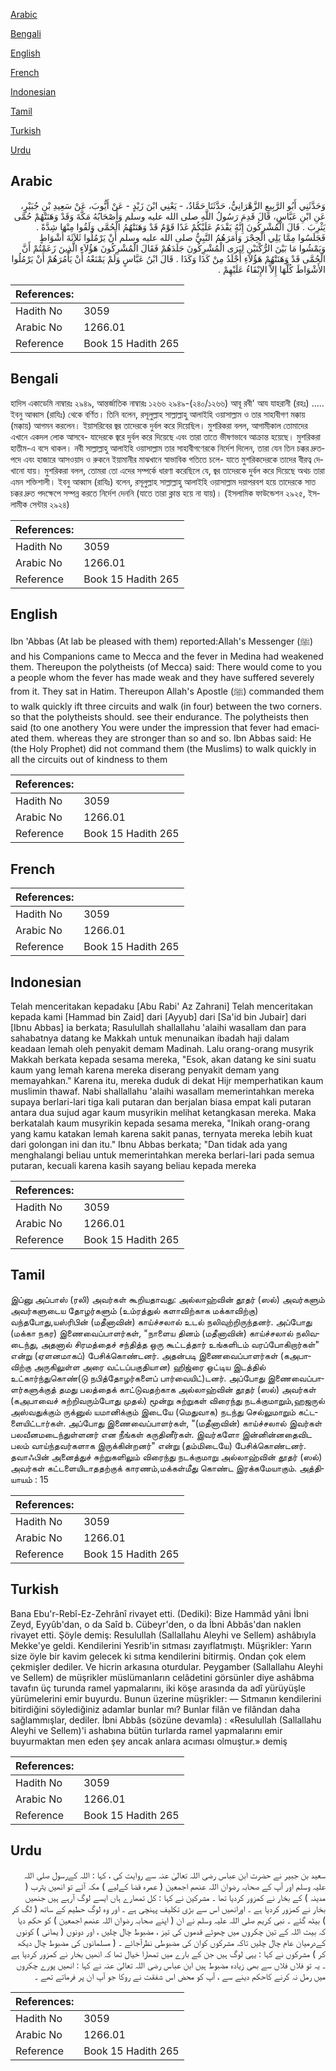 [Arabic](#arabic)

[Bengali](#bengali)

[English](#english)

[French](#french)

[Indonesian](#indonesian)

[Tamil](#tamil)

[Turkish](#turkish)

[Urdu](#urdu)

## Arabic


<div dir="rtl" lang="ar" style={{fontSize:'larger',backgroundColor:'#f8f9fa',padding:20}}>
وَحَدَّثَنِي أَبُو الرَّبِيعِ الزَّهْرَانِيُّ، حَدَّثَنَا حَمَّادٌ، - يَعْنِي ابْنَ زَيْدٍ - عَنْ أَيُّوبَ، عَنْ سَعِيدِ بْنِ جُبَيْرٍ، عَنِ ابْنِ عَبَّاسٍ، قَالَ قَدِمَ رَسُولُ اللَّهِ صلى الله عليه وسلم وَأَصْحَابُهُ مَكَّةَ وَقَدْ وَهَنَتْهُمْ حُمَّى يَثْرِبَ ‏.‏ قَالَ الْمُشْرِكُونَ إِنَّهُ يَقْدَمُ عَلَيْكُمْ غَدًا قَوْمٌ قَدْ وَهَنَتْهُمُ الْحُمَّى وَلَقُوا مِنْهَا شِدَّةً ‏.‏ فَجَلَسُوا مِمَّا يَلِي الْحِجْرَ وَأَمَرَهُمُ النَّبِيُّ صلى الله عليه وسلم أَنْ يَرْمُلُوا ثَلاَثَةَ أَشْوَاطٍ وَيَمْشُوا مَا بَيْنَ الرُّكْنَيْنِ لِيَرَى الْمُشْرِكُونَ جَلَدَهُمْ فَقَالَ الْمُشْرِكُونَ هَؤُلاَءِ الَّذِينَ زَعَمْتُمْ أَنَّ الْحُمَّى قَدْ وَهَنَتْهُمْ هَؤُلاَءِ أَجْلَدُ مِنْ كَذَا وَكَذَا ‏.‏ قَالَ ابْنُ عَبَّاسٍ وَلَمْ يَمْنَعْهُ أَنْ يَأْمُرَهُمْ أَنْ يَرْمُلُوا الأَشْوَاطَ كُلَّهَا إِلاَّ الإِبْقَاءُ عَلَيْهِمْ ‏.‏
</div>
<div style={{backgroundColor:'#f8f9fa',padding:20, marginBottom: 10}}><table> <thead> <tr> <th>References:</th> <th></th> </tr> </thead> <tbody><tr><td>Hadith No</td><td>3059</td></tr><tr><td>Arabic No</td><td>1266.01</td></tr><tr><td>Reference</td><td>Book 15 Hadith 265</td></tr></tbody></table></div>

## Bengali


<div dir="ltr" lang="bn" style={{fontSize:'larger',backgroundColor:'#f8f9fa',padding:20}}>
হাদিস একাডেমি নাম্বারঃ ২৯৪৯, আন্তর্জাতিক নাম্বারঃ ১২৬৬ ২৯৪৯-(২৪০/১২৬৬) আবূ রবী' আয যাহরানী (রহঃ) ..... ইবনু আব্বাস (রাযিঃ) থেকে বর্ণিত। তিনি বলেন, রসূলুল্লাহ সাল্লাল্লাহু আলাইহি ওয়াসাল্লাম ও তার সাহাবীগণ মক্কায় (মক্কায়) আগমন করলেন। ইয়াসরিবের জ্বর তাদেরকে দুর্বল করে দিয়েছিল। মুশরিকরা বলল, আগামীকাল তোমাদের এখানে একদল লোক আসবে- যাদেরকে জ্বরে দুর্বল করে দিয়েছে এবং তারা তাতে ভীষণভাবে আক্রান্ত হয়েছে। মুশরিকরা হাতীম-এ বসে থাকল। নবী সাল্লাল্লাহু আলাইহি ওয়াসাল্লাম তার সাহাবীগণেরকে নির্দেশ দিলেন, তারা যেন তিন চক্কর দ্রুতপদে এবং হাজারে আসওয়াদ ও রুকনে ইয়ামানীর মাঝখানে স্বাভাবিক গতিতে চলে- যাতে মুশরিকদেরকে তাদের বীরত্ব দেখানো যায়। মুশরিকরা বলল, তোমরা তো এদের সম্পর্কে ধারণা করেছিলে যে, জ্বর তাদেরকে দুর্বল করে দিয়েছে অথচ তারা এমন শক্তিশালী। ইবনু আব্বাস (রাযিঃ) বলেন, রসূলুল্লাহ সাল্লাল্লাহু আলাইহি ওয়াসাল্লাম দয়াপরবশ হয়ে তাদেরকে সাত চক্কর দ্রুত পদক্ষেপে সম্পন্ন করতে নির্দেশ দেননি (যাতে তারা ক্লান্ত হয়ে না যায়)। (ইসলামিক ফাউন্ডেশন ২৯২৫, ইসলামীক সেন্টার ২৯২৪)
</div>
<div style={{backgroundColor:'#f8f9fa',padding:20, marginBottom: 10}}><table> <thead> <tr> <th>References:</th> <th></th> </tr> </thead> <tbody><tr><td>Hadith No</td><td>3059</td></tr><tr><td>Arabic No</td><td>1266.01</td></tr><tr><td>Reference</td><td>Book 15 Hadith 265</td></tr></tbody></table></div>

## English


<div dir="ltr" lang="en" style={{fontSize:'larger',backgroundColor:'#f8f9fa',padding:20}}>
Ibn 'Abbas (At lab be pleased with them) reported:Allah's Messenger (ﷺ) and his Companions came to Mecca and the fever in Medina had weakened them. Thereupon the polytheists (of Mecca) said: There would come to you a people whom the fever has made weak and they have suffered severely from it. They sat in Hatim. Thereupon Allah's Apostle (ﷺ) commanded them to walk quickly ift three circuits and walk (in four) between the two corners. so that the polytheists should. see their endurance. The polytheists then said (to one anothery You were under the impression that fever had emaciated them. whereas they are stronger than so and so. Ibn Abbas said: He (the Holy Prophet) did not command them (the Muslims) to walk quickly in all the circuits out of kindness to them
</div>
<div style={{backgroundColor:'#f8f9fa',padding:20, marginBottom: 10}}><table> <thead> <tr> <th>References:</th> <th></th> </tr> </thead> <tbody><tr><td>Hadith No</td><td>3059</td></tr><tr><td>Arabic No</td><td>1266.01</td></tr><tr><td>Reference</td><td>Book 15 Hadith 265</td></tr></tbody></table></div>

## French


<div dir="ltr" lang="fr" style={{fontSize:'larger',backgroundColor:'#f8f9fa',padding:20}}>

</div>
<div style={{backgroundColor:'#f8f9fa',padding:20, marginBottom: 10}}><table> <thead> <tr> <th>References:</th> <th></th> </tr> </thead> <tbody><tr><td>Hadith No</td><td>3059</td></tr><tr><td>Arabic No</td><td>1266.01</td></tr><tr><td>Reference</td><td>Book 15 Hadith 265</td></tr></tbody></table></div>

## Indonesian


<div dir="ltr" lang="id" style={{fontSize:'larger',backgroundColor:'#f8f9fa',padding:20}}>
Telah menceritakan kepadaku [Abu Rabi' Az Zahrani] Telah menceritakan kepada kami [Hammad bin Zaid] dari [Ayyub] dari [Sa'id bin Jubair] dari [Ibnu Abbas] ia berkata; Rasulullah shallallahu 'alaihi wasallam dan para sahabatnya datang ke Makkah untuk menunaikan ibadah haji dalam keadaan lemah oleh penyakit demam Madinah. Lalu orang-orang musyrik Makkah berkata kepada sesama mereka, "Esok, akan datang ke sini suatu kaum yang lemah karena mereka diserang penyakit demam yang memayahkan." Karena itu, mereka duduk di dekat Hijr memperhatikan kaum muslimin thawaf. Nabi shallallahu 'alaihi wasallam memerintahkan mereka supaya berlari-lari tiga kali putaran dan berjalan biasa empat kali putaran antara dua sujud agar kaum musyrikin melihat ketangkasan mereka. Maka berkatalah kaum musyrikin kepada sesama mereka, "Inikah orang-orang yang kamu katakan lemah karena sakit panas, ternyata mereka lebih kuat dari golongan ini dan itu." Ibnu Abbas berkata; "Dan tidak ada yang menghalangi beliau untuk memerintahkan mereka berlari-lari pada semua putaran, kecuali karena kasih sayang beliau kepada mereka
</div>
<div style={{backgroundColor:'#f8f9fa',padding:20, marginBottom: 10}}><table> <thead> <tr> <th>References:</th> <th></th> </tr> </thead> <tbody><tr><td>Hadith No</td><td>3059</td></tr><tr><td>Arabic No</td><td>1266.01</td></tr><tr><td>Reference</td><td>Book 15 Hadith 265</td></tr></tbody></table></div>

## Tamil


<div dir="ltr" lang="ta" style={{fontSize:'larger',backgroundColor:'#f8f9fa',padding:20}}>
இப்னு அப்பாஸ் (ரலி) அவர்கள் கூறியதாவது: அல்லாஹ்வின் தூதர் (ஸல்) அவர்களும் அவர்களுடைய தோழர்களும் (உம்ரத்துல் களாவிற்காக மக்காவிற்கு) வந்தபோது,யஸ்ரிபின் (மதீனாவின்) காய்ச்சலால் உடல் நலிவுற்றிருந்தனர். அப்போது (மக்கா நகர) இணைவைப்பாளர்கள், "நாளைய தினம் (மதீனாவின்) காய்ச்சலால் நலிவடைந்து, அதனால் சிரமத்தைச் சந்தித்த ஒரு கூட்டத்தார் உங்களிடம் வரப்போகிறார்கள்" என்று (ஏளனமாகப்) பேசிக்கொண்டனர். அதன்படி இணைவைப்பாளர்கள் (கஅபாவிற்கு அருகிலுள்ள அரை வட்டப்பகுதியான) ஹிஜ்ரை ஒட்டிய இடத்தில் உட்கார்ந்துகொண்(டு நபித்தோழர்களைப் பார்வையிட்)டனர். அப்போது இணைவைப்பாளர்களுக்குத் தமது பலத்தைக் காட்டுவதற்காக அல்லாஹ்வின் தூதர் (ஸல்) அவர்கள் (கஅபாவைச் சுற்றிவரும்போது முதல்) மூன்று சுற்றுகள் விரைந்து நடக்குமாறும்,ஹஜருல் அஸ்வதுக்கும் ருக்னுல் யமானிக்கும் இடையே (மெதுவாக) நடந்து செல்லுமாறும் கட்டளையிட்டார்கள். அப்போது இணைவைப்பாளர்கள், "(மதீனாவின்) காய்ச்சலால் இவர்கள் பலவீனமடைந்துள்ளனர் என நீங்கள் கருதினீர்கள். இவர்களோ இன்னின்னதைவிட பலம் வாய்ந்தவர்களாக இருக்கின்றனர்" என்று (தம்மிடையே) பேசிக்கொண்டனர். தவாஃபின் அனைத்துச் சுற்றுகளிலும் விரைந்து நடக்குமாறு அல்லாஹ்வின் தூதர் (ஸல்) அவர்கள் கட்டளையிடாததற்குக் காரணம்,மக்கள்மீது கொண்ட இரக்கமேயாகும். அத்தியாயம் : 15
</div>
<div style={{backgroundColor:'#f8f9fa',padding:20, marginBottom: 10}}><table> <thead> <tr> <th>References:</th> <th></th> </tr> </thead> <tbody><tr><td>Hadith No</td><td>3059</td></tr><tr><td>Arabic No</td><td>1266.01</td></tr><tr><td>Reference</td><td>Book 15 Hadith 265</td></tr></tbody></table></div>

## Turkish


<div dir="ltr" lang="tr" style={{fontSize:'larger',backgroundColor:'#f8f9fa',padding:20}}>
Bana Ebu'r-Rebî-Ez-Zehrânî rivayet etti. (Dediki): Bize Hammâd yâni İbni Zeyd, Eyyûb'dan, o da Saîd b. Cübeyr'den, o da İbni Abbâs'dan naklen rivayet etti. Şöyle demiş: Resulullah (Sallallahu Aleyhi ve Sellem) ashâbıyla Mekke'ye geldi. Kendilerini Yesrib'in sıtması zayıflatmıştı. Müşrikler: Yarın size öyle bir kavim gelecek ki sıtma kendilerini bitirmiş. Ondan çok elem çekmişler dediler. Ve hicrin arkasına oturdular. Peygamber (Sallallahu Aleyhi ve Sellem) de müşrikler müslümanların celâdetini görsünler diye ashâbma tavafın üç turunda ramel yapmalarını, iki köşe arasında da adî yürüyüşle yürümelerini emir buyurdu. Bunun üzerine müşrikler: — Sıtmanın kendilerini bitirdiğini söylediğiniz adamlar bunlar mı? Bunlar filân ve filândan daha sağlammışlar, dediler. İbni Abbâs (sözüne devamla) : «Resulullah (Sallallahu Aleyhi ve Sellem)'i ashabına bütün turlarda ramel yapmalarını emir buyurmaktan men eden şey ancak anlara acıması olmuştur.» demiş
</div>
<div style={{backgroundColor:'#f8f9fa',padding:20, marginBottom: 10}}><table> <thead> <tr> <th>References:</th> <th></th> </tr> </thead> <tbody><tr><td>Hadith No</td><td>3059</td></tr><tr><td>Arabic No</td><td>1266.01</td></tr><tr><td>Reference</td><td>Book 15 Hadith 265</td></tr></tbody></table></div>

## Urdu


<div dir="rtl" lang="ur" style={{fontSize:'larger',backgroundColor:'#f8f9fa',padding:20}}>
سعید بن جبیر نے حضرت ابن عباس رضی اللہ تعالیٰ عنہ سے روایت کی ، کہا : اللہ کےرسول صلی اللہ علیہ وسلم اور آپ کے صحابہ رضوان اللہ عنھم اجمعین ( عمرہ قضا کےلیے ) مکہ آئے تو انھیں یثرب ( مدینہ ) کے بخار نے کمزور کردیا تھا ۔ مشرکین نے کہا : کل تمھارے ہاں ایسے لوگ آرہے ہیں جنھیں بخار نے کمزور کردیا ہے ۔ اورانھیں اس سے بڑی تکلیف پہنچی ہے ۔ اور وہ لوگ حطیم کے ساتھ ( لگ کر ) بیٹھ گئے ۔ نبی کریم صلی اللہ علیہ وسلم نے ان ( اپنے صحابہ رضوان اللہ عنھم اجمعین ) کو حکم دیا کہ بیت اللہ کے تین چکروں میں چھوٹے قدموں کی تیز ، مضبوط چال چلیں ، اور دونوں ( یمانی ) کونوں کےدرمیان عام چال چلیں تاکہ مشرکوں کوان کی مضبوطی نظرآجائے ۔ ( مسلمانوں کی مضبوط چال دیکھ کر ) مشرکوں نے کہا : یہی لوگ ہیں جن کے بارے میں تمھارا خیال تھا کہ انھیں بخار نے کمزور کردیا ہے ۔ یہ تو فلاں فلاں سے بھی زیادہ مضبوط ہیں ابن عباس رضی اللہ تعالیٰ عنہ نے کہا : انھیں پورے چکروں میں رمل نہ کرنے کاحکم دینے سے ، آپ کو محض اس شفقت نے روکا جو آپ ان پر فرماتے تھے ۔
</div>
<div style={{backgroundColor:'#f8f9fa',padding:20, marginBottom: 10}}><table> <thead> <tr> <th>References:</th> <th></th> </tr> </thead> <tbody><tr><td>Hadith No</td><td>3059</td></tr><tr><td>Arabic No</td><td>1266.01</td></tr><tr><td>Reference</td><td>Book 15 Hadith 265</td></tr></tbody></table></div>